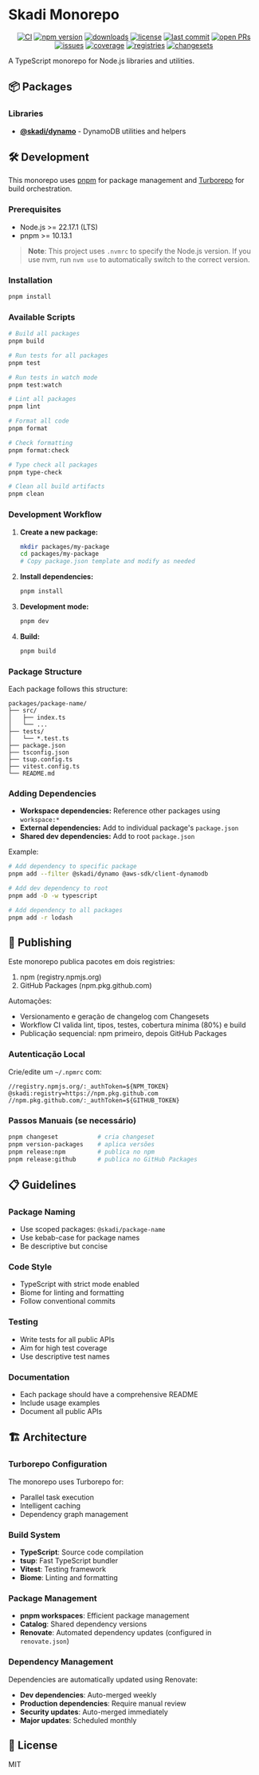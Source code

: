 # Skadi Monorepo

<p align="center">
  <a href="https://github.com/IgorSSK/skadi-project/actions/workflows/ci.yml"><img src="https://github.com/IgorSSK/skadi-project/actions/workflows/ci.yml/badge.svg" alt="CI" /></a>
  <a href="https://www.npmjs.com/org/skadi"><img src="https://img.shields.io/npm/v/@skadi/dynamo?label=@skadi/dynamo" alt="npm version" /></a>
  <a href="https://www.npmjs.com/org/skadi"><img src="https://img.shields.io/npm/dm/@skadi/dynamo" alt="downloads" /></a>
  <a href="https://github.com/IgorSSK/skadi-project/blob/main/LICENSE"><img src="https://img.shields.io/github/license/IgorSSK/skadi-project" alt="license" /></a>
  <a href="https://github.com/IgorSSK/skadi-project"><img src="https://img.shields.io/github/last-commit/IgorSSK/skadi-project" alt="last commit" /></a>
  <a href="https://github.com/IgorSSK/skadi-project/pulls"><img src="https://img.shields.io/github/issues-pr/IgorSSK/skadi-project" alt="open PRs" /></a>
  <a href="https://github.com/IgorSSK/skadi-project/issues"><img src="https://img.shields.io/github/issues/IgorSSK/skadi-project" alt="issues" /></a>
  <a href="https://codecov.io/gh/IgorSSK/skadi-project"><img src="https://img.shields.io/codecov/c/gh/IgorSSK/skadi-project?token=" alt="coverage" /></a>
  <a href="https://www.npmjs.com/org/skadi"><img src="https://img.shields.io/badge/published-npm%20%26%20github%20packages-blue" alt="registries" /></a>
  <a href="https://github.com/changesets/changesets"><img src="https://img.shields.io/badge/managed%20by-changesets-4B32C3" alt="changesets" /></a>
</p>

A TypeScript monorepo for Node.js libraries and utilities.

## 📦 Packages

### Libraries

- **[@skadi/dynamo](./packages/dynamo)** - DynamoDB utilities and helpers

## 🛠️ Development

This monorepo uses [pnpm](https://pnpm.io/) for package management and [Turborepo](https://turbo.build/) for build orchestration.

### Prerequisites

- Node.js >= 22.17.1 (LTS)
- pnpm >= 10.13.1

> **Note**: This project uses `.nvmrc` to specify the Node.js version. If you use nvm, run `nvm use` to automatically switch to the correct version.

### Installation

```bash
pnpm install
```

### Available Scripts

```bash
# Build all packages
pnpm build

# Run tests for all packages
pnpm test

# Run tests in watch mode
pnpm test:watch

# Lint all packages
pnpm lint

# Format all code
pnpm format

# Check formatting
pnpm format:check

# Type check all packages
pnpm type-check

# Clean all build artifacts
pnpm clean
```

### Development Workflow

1. **Create a new package:**
   ```bash
   mkdir packages/my-package
   cd packages/my-package
   # Copy package.json template and modify as needed
   ```

2. **Install dependencies:**
   ```bash
   pnpm install
   ```

3. **Development mode:**
   ```bash
   pnpm dev
   ```

4. **Build:**
   ```bash
   pnpm build
   ```

### Package Structure

Each package follows this structure:

```
packages/package-name/
├── src/
│   ├── index.ts
│   └── ...
├── tests/
│   └── *.test.ts
├── package.json
├── tsconfig.json
├── tsup.config.ts
├── vitest.config.ts
└── README.md
```

### Adding Dependencies

- **Workspace dependencies:** Reference other packages using `workspace:*`
- **External dependencies:** Add to individual package's `package.json`
- **Shared dev dependencies:** Add to root `package.json`

Example:
```bash
# Add dependency to specific package
pnpm add --filter @skadi/dynamo @aws-sdk/client-dynamodb

# Add dev dependency to root
pnpm add -D -w typescript

# Add dependency to all packages
pnpm add -r lodash
```

## 🚀 Publishing

Este monorepo publica pacotes em dois registries:

1. npm (registry.npmjs.org)
2. GitHub Packages (npm.pkg.github.com)

Automações:
- Versionamento e geração de changelog com Changesets
- Workflow CI valida lint, tipos, testes, cobertura mínima (80%) e build
- Publicação sequencial: npm primeiro, depois GitHub Packages

### Autenticação Local

Crie/edite um `~/.npmrc` com:
```
//registry.npmjs.org/:_authToken=${NPM_TOKEN}
@skadi:registry=https://npm.pkg.github.com
//npm.pkg.github.com/:_authToken=${GITHUB_TOKEN}
```

### Passos Manuais (se necessário)

```bash
pnpm changeset           # cria changeset
pnpm version-packages    # aplica versões
pnpm release:npm         # publica no npm
pnpm release:github      # publica no GitHub Packages
```

## 📋 Guidelines

### Package Naming

- Use scoped packages: `@skadi/package-name`
- Use kebab-case for package names
- Be descriptive but concise

### Code Style

- TypeScript with strict mode enabled
- Biome for linting and formatting
- Follow conventional commits

### Testing

- Write tests for all public APIs
- Aim for high test coverage
- Use descriptive test names

### Documentation

- Each package should have a comprehensive README
- Include usage examples
- Document all public APIs

## 🏗️ Architecture

### Turborepo Configuration

The monorepo uses Turborepo for:
- Parallel task execution
- Intelligent caching
- Dependency graph management

### Build System

- **TypeScript**: Source code compilation
- **tsup**: Fast TypeScript bundler
- **Vitest**: Testing framework
- **Biome**: Linting and formatting

### Package Management

- **pnpm workspaces**: Efficient package management
- **Catalog**: Shared dependency versions
- **Renovate**: Automated dependency updates (configured in `renovate.json`)

### Dependency Management

Dependencies are automatically updated using Renovate:
- **Dev dependencies**: Auto-merged weekly
- **Production dependencies**: Require manual review
- **Security updates**: Auto-merged immediately
- **Major updates**: Scheduled monthly

## 📄 License

MIT
